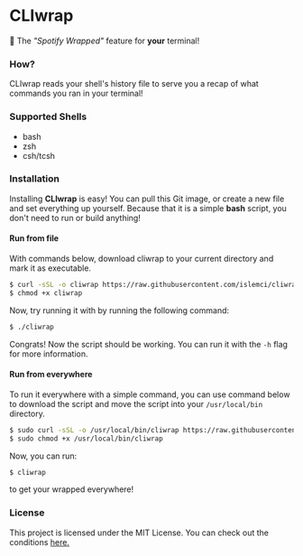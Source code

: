 # CLIwrap
🎉 The *"Spotify Wrapped"* feature for **your** terminal!

### How?
CLIwrap reads your shell's history file to serve you a recap of what commands you ran in your terminal!

### Supported Shells
- bash
- zsh
- csh/tcsh

### Installation
Installing **CLIwrap** is easy! You can pull this Git image, or create a new file and set everything up yourself. Because that it is a simple **bash** script, you don't need to run or build anything!

#### Run from file
With commands below, download cliwrap to your current directory and mark it as executable.

```bash
$ curl -sSL -o cliwrap https://raw.githubusercontent.com/islemci/cliwrap/refs/heads/main/cliwrap
$ chmod +x cliwrap
```

Now, try running it with by running the following command:

```bash
$ ./cliwrap
```

Congrats! Now the script should be working. You can run it with the `-h` flag for more information.

#### Run from everywhere

To run it everywhere with a simple command, you can use command below to download the script and move the script into your `/usr/local/bin` directory.


```bash
$ sudo curl -sSL -o /usr/local/bin/cliwrap https://raw.githubusercontent.com/islemci/cliwrap/refs/heads/main/cliwrap
$ sudo chmod +x /usr/local/bin/cliwrap
```

Now, you can run:

```bash
$ cliwrap
```

to get your wrapped everywhere!

### License
This project is licensed under the MIT License. You can check out the conditions [here.](LICENSE)
